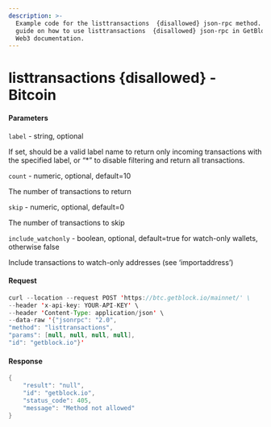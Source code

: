 ```yaml
---
description: >-
  Example code for the listtransactions  {disallowed} json-rpc method. Сomplete
  guide on how to use listtransactions  {disallowed} json-rpc in GetBlock.io
  Web3 documentation.
---
```


# listtransactions {disallowed} - Bitcoin

#### Parameters

`label` - string, optional

If set, should be a valid label name to return only incoming transactions with the specified label, or “\*” to disable filtering and return all transactions.

`count` - numeric, optional, default=10

The number of transactions to return

`skip` - numeric, optional, default=0

The number of transactions to skip

`include_watchonly` - boolean, optional, default=true for watch-only wallets, otherwise false

Include transactions to watch-only addresses (see ‘importaddress’)

#### Request

```java
curl --location --request POST 'https://btc.getblock.io/mainnet/' \
--header 'x-api-key: YOUR-API-KEY' \
--header 'Content-Type: application/json' \
--data-raw '{"jsonrpc": "2.0",
"method": "listtransactions",
"params": [null, null, null, null],
"id": "getblock.io"}'
```

#### Response

```java
{
    "result": "null",
    "id": "getblock.io",
    "status_code": 405,
    "message": "Method not allowed"
}
```
